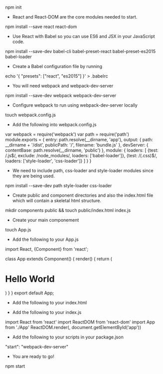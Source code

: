 npm init

* React and React-DOM are the core modules needed to start.

npm install --save react react-dom


* Use React with Babel so you can use ES6 and JSX in your JavaScript code.

npm install --save-dev babel-cli babel-preset-react babel-preset-es2015 babel-loader


* Create a Babel configuration file by running

echo '{ "presets": ["react", "es2015"] }' > .babelrc


* You will need webpack and webpack-dev-server

npm install --save-dev webpack webpack-dev-server


* Configure webpack to run using webpack-dev-server locally

touch webpack.config.js

* Add the following into webpack.config.js

var webpack = require('webpack')
var path = require('path')
module.exports = {
  entry: path.resolve(__dirname, 'app'),
  output: {
    path: __dirname + '/dist',
    publicPath: '/',
    filename: 'bundle.js'
  },
  devServer: {
    contentBase: path.resolve(__dirname, 'public')
  },
  module: {
    loaders: [
      {test: /\.js$/, exclude: /node_modules/, loaders: ['babel-loader']},
      {test: /(\.css)$/, loaders: ['style-loader', 'css-loader']}
    ]
  }
}

* We need to include path, css-loader and style-loader modules since they are being used.

npm install --save-dev path style-loader css-loader


* Create public and component directories and also the index.html file which will contain a skeletal html structure. 

mkdir components public && touch public/index.html index.js
 

* Create your main componement

touch App.js


* Add the following to your App.js
 
import React, {Component} from 'react';

class App extends Component() {
    render() {
        return (
          <div>
            <h1>Hello World</h1>
          </div>
        )
    }
}
export default App;


* Add the following to your index.html

<!DOCTYPE html>
<html>
  <head>
    <title>Simplest React App Setup</title>
  </head>
  <body>
    <div id='app'></div>
    <script src='/bundle.js'></script>
  </body>
</html>


* Add the following to your index.js

import React from 'react'
import ReactDOM from 'react-dom'
import App from './App'
ReactDOM.render(<App />, document.getElementById('app'))


* Add the following to your scripts in your package.json

"start": "webpack-dev-server"


* You are ready to go!

npm start